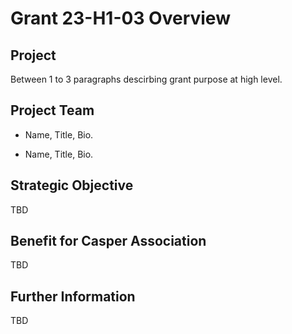 # Grant 23-H1-03 Overview

## Project

Between 1 to 3 paragraphs descirbing grant purpose at high level.

## Project Team

* Name, Title, Bio.

* Name, Title, Bio.

## Strategic Objective

TBD

## Benefit for Casper Association

TBD

## Further Information

TBD
